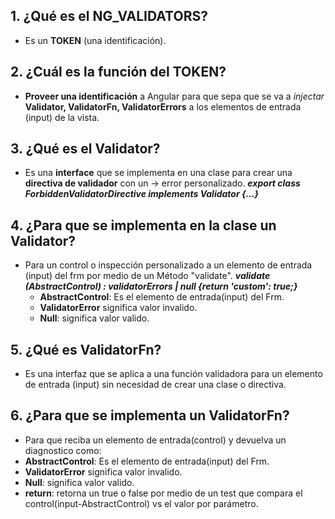## 1. ¿Qué es el NG_VALIDATORS?
 * Es un **TOKEN** (una identificación).

## 2. ¿Cuál es la función del TOKEN?
 * **Proveer una identificación** a Angular para que sepa que se va a *injectar* **Validator, ValidatorFn, ValidatorErrors** a los elementos de entrada (input) de la vista.
     
## 3. ¿Qué es el Validator?
 * Es una **interface** que se implementa en una clase para crear una **directiva de validador** con un -> error personalizado.
  ***export class ForbiddenValidatorDirective implements Validator {...}***

## 4. ¿Para que se implementa en la clase un Validator?
 * Para un control o inspección personalizado a un elemento de entrada (input) del frm por medio de un Método "validate".
    ***validate (AbstractControl) : validatorErrors | null {return 'custom': true;}***
    * **AbstractControl**: Es el elemento de entrada(input) del Frm.
    * **ValidatorError** significa valor invalido.
    * **Null**: significa valor valido.

## 5. ¿Qué es ValidatorFn?   
  * Es una interfaz que se aplica a una función validadora para un elemento de entrada (input) sin necesidad de crear una clase o directiva.
       
## 6. ¿Para que se implementa un ValidatorFn?
 *  Para que reciba un elemento de entrada(control) y devuelva un diagnostico como:
  * **AbstractControl**: Es el elemento de entrada(input) del Frm.
   * **ValidatorError** significa valor invalido.
  * **Null**: significa valor valido.
  * **return**: retorna un true o false por medio de un test que compara el control(input-AbstractControl) vs el valor por parámetro.
